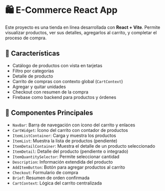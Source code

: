 # 🛍️ E-Commerce React App

Este proyecto es una tienda en línea desarrollada con **React + Vite**. Permite visualizar productos, ver sus detalles, agregarlos al carrito, y completar el proceso de compra.

## 🚀 Características

- Catálogo de productos con vista en tarjetas
- Filtro por categorías
- Detalle de producto
- Carrito de compras con contexto global (`CartContext`)
- Agregar y quitar unidades
- Checkout con resumen de la compra
- Firebase como backend para productos y órdenes

## 🧱 Componentes Principales

- `NavBar`: Barra de navegación con ícono del carrito y enlaces
- `CartWidget`: Ícono del carrito con contador de productos
- `ItemListContainer`: Carga y muestra los productos
- `ItemList`: Muestra la lista de productos (pendiente)
- `ItemDetailContainer`: Muestra el detalle de un producto seleccionado
- `ItemDetail`: Detalle del producto (pendiente o integrado)
- `ItemQuantitySelector`: Permite seleccionar cantidad
- `Description`: Información extendida del producto
- `AddItemButton`: Botón para agregar productos al carrito
- `Checkout`: Formulario de compra
- `Brief`: Resumen de orden confirmada
- `CartContext`: Lógica del carrito centralizada





